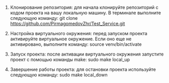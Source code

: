 1) Клонирование репозитория:
    для начала клонируйте репозиторий с кодом проекта на вашу локальную машину. В терминале выполните следующую команду:
	git clone https://github.com/PirmagomedovZhr/Test_Service.git

2) Настройка виртуального окружения:
    перед запуском проекта активируйте виртуальное окружение. Если оно еще не активировано, выполните команду:
	source venv/bin/activate

3) Запуск проекта:
    после активации виртуального окружения запустите проект с помощью команды make:
	sudo make local_up

4) Завершение работы проекта:
    для остановки проекта используйте следующую команду:
	sudo make local_down

